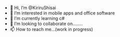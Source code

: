 - 👋 Hi, I’m @KiriruShisai
- 👀 I’m interested in mobile apps and office software
- 🌱 I’m currently learning c#
- 💞️ I’m looking to collaborate on........
- 📫 How to reach me...(work in progress)

<!---
KiriruShisai/KiriruShisai is a ✨ special ✨ repository because its `README.md` (this file) appears on your GitHub profile.
You can click the Preview link to take a look at your changes.
--->
